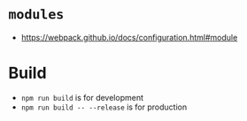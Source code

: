 # `modules`

 - https://webpack.github.io/docs/configuration.html#module


# Build

 - `npm run build` is for development
 - `npm run build -- --release` is for production

